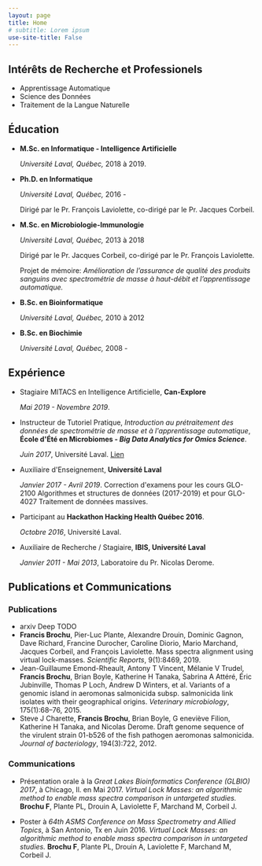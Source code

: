 ```yaml
---
layout: page
title: Home
# subtitle: Lorem ipsum
use-site-title: False
---
```


## Intérêts de Recherche et Professionels

- Apprentissage Automatique
- Science des Données
- Traitement de la Langue Naturelle

## Éducation

- **M.Sc. en Informatique - Intelligence Artificielle** 

    *Université Laval, Québec,* 2018 à 2019.
    
- **Ph.D. en Informatique** 
    
    *Université Laval, Québec,* 2016 - 
    
    Dirigé par le Pr. François Laviolette, co-dirigé par le Pr. Jacques Corbeil.
    
- **M.Sc. en Microbiologie-Immunologie** 
    
    *Université Laval, Québec,* 2013 à 2018
    
    Dirigé par le Pr. Jacques Corbeil, co-dirigé par le Pr. François Laviolette.
    
    Projet de mémoire: *Amélioration de l’assurance de qualité des produits sanguins avec spectrométrie de masse à haut-débit et l’apprentissage automatique.*
    
- **B.Sc. en Bioinformatique** 
    
    *Université Laval, Québec,* 2010 à 2012
    
- **B.Sc. en Biochimie** 
    
    *Université Laval, Québec,* 2008 -

## Expérience

 - Stagiaire MITACS en Intelligence Artificielle, **Can-Explore**
 
     *Mai 2019 - Novembre 2019*. 
     
 - Instructeur de Tutoriel Pratique, *Introduction au prétraitement des données de spectrométrie de masse et à l'apprentissage automatique*, **École d'Été en Microbiomes - *Big Data Analytics for Omics Science***.
 
     *Juin 2017*, Université Laval. [Lien](https://bioinformaticsdotca.github.io/mss_2017)
     
 - Auxiliaire d'Enseignement, **Université Laval**
 
     *Janvier 2017 - Avril 2019*. Correction d'examens pour les cours GLO-2100 Algorithmes et structures de données (2017-2019) et pour GLO-4027 Traitement de données massives.
     
 - Participant au **Hackathon Hacking Health Québec 2016**.
 
     *Octobre 2016*, Université Laval.
     
 - Auxiliaire de Recherche / Stagiaire, **IBIS, Université Laval**
 
     *Janvier 2011 -  Mai 2013*, Laboratoire du Pr. Nicolas Derome.

## Publications et Communications

### Publications

 - arxiv Deep TODO
 - __Francis Brochu__, Pier-Luc Plante, Alexandre Drouin, Dominic Gagnon, Dave Richard, Francine Durocher, Caroline Diorio, Mario Marchand, Jacques Corbeil,  and  François  Laviolette.   Mass  spectra  alignment  using  virtual  lock-masses. *Scientific Reports*, 9(1):8469, 2019.
 - Jean-Guillaume  Emond-Rheault,  Antony  T  Vincent,  Mélanie  V  Trudel, __Francis Brochu__, Brian Boyle, Katherine H Tanaka, Sabrina A Attéré, Éric Jubinville, Thomas P Loch, Andrew D Winters, et al. Variants of a genomic island in aeromonas salmonicida subsp. salmonicida link isolates with their geographical origins. *Veterinary microbiology*, 175(1):68–76, 2015.
 -  Steve J  Charette,  __Francis  Brochu__,  Brian  Boyle,  G eneviève Filion,  Katherine H  Tanaka,  and  Nicolas  Derome. Draft genome sequence of the virulent strain 01-b526 of the fish pathogen aeromonas salmonicida. *Journal of bacteriology*, 194(3):722, 2012.

### Communications

- Présentation orale à la *Great Lakes Bioinformatics Conference (GLBIO) 2017*, à Chicago, Il. en Mai 2017. *Virtual Lock Masses: an algorithmic method to enable mass spectra comparison in untargeted studies.* **Brochu F**, Plante PL, Drouin A, Laviolette F, Marchand M, Corbeil J.

- Poster à *64th ASMS Conference on Mass Spectrometry and Allied Topics*, à San Antonio, Tx en Juin 2016. *Virtual Lock Masses: an algorithmic method to enable mass spectra comparison in untargeted studies.* **Brochu F**, Plante PL, Drouin A, Laviolette F, Marchand M, Corbeil J.
